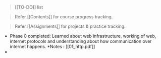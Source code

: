 >[[TO-DO]] list

>Refer [[Contents]] for course progress tracking.

>Refer [[Assignments]] for projects & practice tracking.

- Phase 0 completed: Learned about web infrastructure, working of web, internet protocols and understanding about how communication over internet happens. *Notes : [[01_http.pdf]] 
- 



